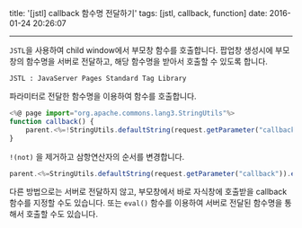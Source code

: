 title: '[jstl] callback 함수명 전달하기'
tags: [jstl, callback, function]
date: 2016-01-24 20:26:07

---

`JSTL`을 사용하여 child window에서 부모창 함수를 호출합니다. 팝업창 생성시에 부모창의 함수명을 서버로 전달하고, 해당 함수명을 받아서 호출할 수 있도록 합니다.

	JSTL : JavaServer Pages Standard Tag Library

파라미터로 전달한 함수명을 이용하여 함수를 호출합니다.

```js
<%@ page import="org.apache.commons.lang3.StringUtils"%>
function callback() {
	parent.<%=!StringUtils.defaultString(request.getParameter("callback")).equals("") ? request.getParameter("callback") : "defaultCallback"%>();
}
```

`!(not)` 을 제거하고 삼항연산자의 순서를 변경합니다. 

```js
parent.<%=StringUtils.defaultString(request.getParameter("callback")).equals("") ? "defaultCallback" : request.getParameter("callback") %>();
```

다른 방법으로는 서버로 전달하지 않고, 부모창에서 바로 자식창에 호출받을 callback 함수를 지정할 수도 있습니다. 또는 `eval()` 함수를 이용하여 서버로 전달된 함수명을 통해서 호출할 수도 있습니다.